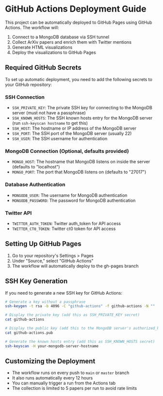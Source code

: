 # GitHub Actions Deployment Guide

This project can be automatically deployed to GitHub Pages using GitHub Actions. The workflow will:
1. Connect to a MongoDB database via SSH tunnel
2. Collect ArXiv papers and enrich them with Twitter mentions
3. Generate HTML visualizations
4. Deploy the visualizations to GitHub Pages

## Required GitHub Secrets

To set up automatic deployment, you need to add the following secrets to your GitHub repository:

### SSH Connection
- `SSH_PRIVATE_KEY`: The private SSH key for connecting to the MongoDB server (must not have a passphrase)
- `SSH_KNOWN_HOSTS`: The SSH known hosts entry for the MongoDB server (run `ssh-keyscan hostname` to get this)
- `SSH_HOST`: The hostname or IP address of the MongoDB server
- `SSH_PORT`: The SSH port of the MongoDB server (usually 22)
- `SSH_USER`: The SSH username for authentication

### MongoDB Connection (Optional, defaults provided)
- `MONGO_HOST`: The hostname that MongoDB listens on inside the server (defaults to "localhost")
- `MONGO_PORT`: The port that MongoDB listens on (defaults to "27017")

### Database Authentication
- `MONGODB_USER`: The username for MongoDB authentication
- `MONGODB_PASSWORD`: The password for MongoDB authentication

### Twitter API
- `TWITTER_AUTH_TOKEN`: Twitter auth_token for API access
- `TWITTER_CT0_TOKEN`: Twitter ct0 token for API access

## Setting Up GitHub Pages

1. Go to your repository's Settings > Pages
2. Under "Source," select "GitHub Actions"
3. The workflow will automatically deploy to the gh-pages branch

## SSH Key Generation

If you need to generate a new SSH key for GitHub Actions:

```bash
# Generate a key without a passphrase
ssh-keygen -t rsa -b 4096 -C "github-actions" -f github-actions -N ""

# Display the private key (add this as SSH_PRIVATE_KEY secret)
cat github-actions

# Display the public key (add this to the MongoDB server's authorized_keys)
cat github-actions.pub

# Generate the known hosts entry (add this as SSH_KNOWN_HOSTS secret)
ssh-keyscan -H your-mongodb-server-hostname
```

## Customizing the Deployment

- The workflow runs on every push to `main` or `master` branch
- It also runs automatically every 12 hours
- You can manually trigger a run from the Actions tab
- The collection is limited to 5 papers per run to avoid rate limits